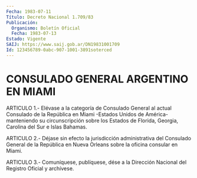 ```yaml
---
Fecha: 1983-07-11
Título: Decreto Nacional 1.709/83
Publicación:
  Organismo: Boletín Oficial
  Fecha: 1983-07-13
Estado: Vigente
SAIJ: https://www.saij.gob.ar/DN19831001709
Id: 123456789-0abc-907-1001-3891soterced
---
```

# CONSULADO GENERAL ARGENTINO EN MIAMI

<a id="1"></a>
ARTICULO  1.-  Elévase  a la categoría de Consulado General al actual  Consulado  de la República  en  Miami  -Estados  Unidos  de América-  manteniendo  su  circunscripción  sobre  los  Estados  de Florida, Georgia, Carolina del Sur e Islas Bahamas.

<a id="2"></a>
ARTICULO  2.-  Déjase sin efecto la jurisdicción administrativa del Consulado General  de  la  República  en  Nueva  Orleans  sobre  la oficina consular en Miami.

<a id="3"></a>
ARTICULO  3.- Comuníquese, publíquese, dése a la Dirección Nacional del Registro Oficial y archívese.